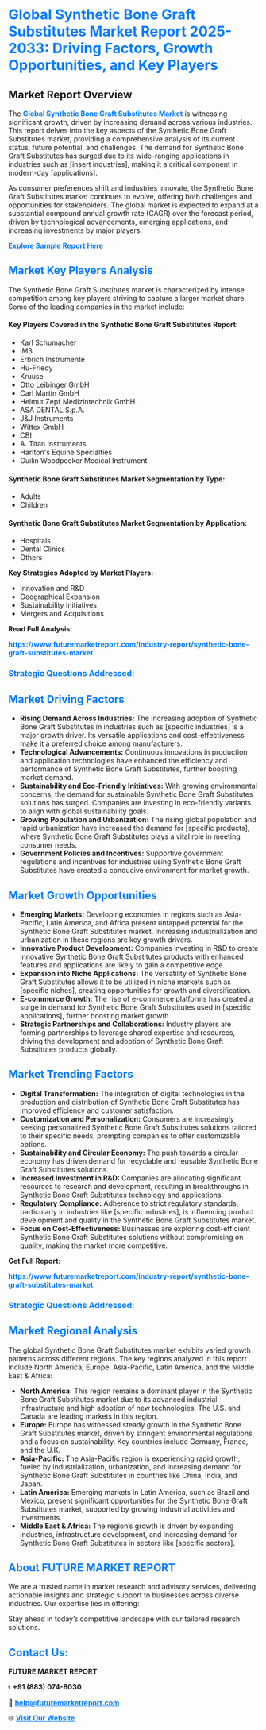 <h1 style="color: #007BFF;">Global Synthetic Bone Graft Substitutes Market Report 2025-2033: Driving Factors, Growth Opportunities, and Key Players</h1>

<section id="overview">
<h2>Market Report Overview</h2>
<p>The <a href="https://www.futuremarketreport.com/industry-report/synthetic-bone-graft-substitutes-market" style="color: #007BFF; text-decoration: none;"><strong>Global Synthetic Bone Graft Substitutes Market</strong></a> is witnessing significant growth, driven by increasing demand across various industries. This report delves into the key aspects of the Synthetic Bone Graft Substitutes market, providing a comprehensive analysis of its current status, future potential, and challenges. The demand for Synthetic Bone Graft Substitutes has surged due to its wide-ranging applications in industries such as [insert industries], making it a critical component in modern-day [applications].</p>
<p>As consumer preferences shift and industries innovate, the Synthetic Bone Graft Substitutes market continues to evolve, offering both challenges and opportunities for stakeholders. The global market is expected to expand at a substantial compound annual growth rate (CAGR) over the forecast period, driven by technological advancements, emerging applications, and increasing investments by major players.</p>
</section>

<section id="overview">
<p><a href="https://www.futuremarketreport.com/request-sample/reportId=36109" style="color: #007BFF; text-decoration: none;"><strong>Explore Sample Report Here</strong></a></p>
</section>

<section id="key-players">
<h2 style="color: #007BFF;">Market Key Players Analysis</h2>
<p>The Synthetic Bone Graft Substitutes market is characterized by intense competition among key players striving to capture a larger market share. Some of the leading companies in the market include:</p>
<h4>Key Players Covered in the Synthetic Bone Graft Substitutes Report:</h4>
<ul><li>Karl Schumacher</li><li>iM3</li><li>Erbrich Instrumente</li><li>Hu-Friedy</li><li>Kruuse</li><li>Otto Leibinger GmbH</li><li>Carl Martin GmbH</li><li>Helmut Zepf Medizintechnik GmbH</li><li>ASA DENTAL S.p.A.</li><li>J&amp;J Instruments</li><li>Wittex GmbH</li><li>CBI</li><li>A. Titan Instruments</li><li>Harlton&#039;s Equine Specialties</li><li>Guilin Woodpecker Medical Instrument</li></ul>
<h4>Synthetic Bone Graft Substitutes Market Segmentation by Type:</h4>
<ul><li>Adults</li><li>Children</li></ul>

<h4>Synthetic Bone Graft Substitutes Market Segmentation by Application:</h4>
<ul><li>Hospitals</li><li>Dental Clinics</li><li>Others</li></ul>
<p><strong>Key Strategies Adopted by Market Players:</strong></p>
<ul>
<li>Innovation and R&D</li>
<li>Geographical Expansion</li>
<li>Sustainability Initiatives</li>
<li>Mergers and Acquisitions</li>
</ul>
</section>

<section>
<p><strong>Read Full Analysis: </strong></p><a href="https://www.futuremarketreport.com/industry-report/synthetic-bone-graft-substitutes-market" style="color: #007BFF; text-decoration: none;"><strong>https://www.futuremarketreport.com/industry-report/synthetic-bone-graft-substitutes-market</strong></a>
<h3 style="color: #007BFF;">Strategic Questions Addressed:</h3>
</section>

<section id="driving-factors">
<h2 style="color: #007BFF;">Market Driving Factors</h2>
<ul>
<li><strong>Rising Demand Across Industries:</strong> The increasing adoption of Synthetic Bone Graft Substitutes in industries such as [specific industries] is a major growth driver. Its versatile applications and cost-effectiveness make it a preferred choice among manufacturers.</li>
<li><strong>Technological Advancements:</strong> Continuous innovations in production and application technologies have enhanced the efficiency and performance of Synthetic Bone Graft Substitutes, further boosting market demand.</li>
<li><strong>Sustainability and Eco-Friendly Initiatives:</strong> With growing environmental concerns, the demand for sustainable Synthetic Bone Graft Substitutes solutions has surged. Companies are investing in eco-friendly variants to align with global sustainability goals.</li>
<li><strong>Growing Population and Urbanization:</strong> The rising global population and rapid urbanization have increased the demand for [specific products], where Synthetic Bone Graft Substitutes plays a vital role in meeting consumer needs.</li>
<li><strong>Government Policies and Incentives:</strong> Supportive government regulations and incentives for industries using Synthetic Bone Graft Substitutes have created a conducive environment for market growth.</li>
</ul>
</section>

<section id="growth-opportunities">
<h2 style="color: #007BFF;">Market Growth Opportunities</h2>
<ul>
<li><strong>Emerging Markets:</strong> Developing economies in regions such as Asia-Pacific, Latin America, and Africa present untapped potential for the Synthetic Bone Graft Substitutes market. Increasing industrialization and urbanization in these regions are key growth drivers.</li>
<li><strong>Innovative Product Development:</strong> Companies investing in R&D to create innovative Synthetic Bone Graft Substitutes products with enhanced features and applications are likely to gain a competitive edge.</li>
<li><strong>Expansion into Niche Applications:</strong> The versatility of Synthetic Bone Graft Substitutes allows it to be utilized in niche markets such as [specific niches], creating opportunities for growth and diversification.</li>
<li><strong>E-commerce Growth:</strong> The rise of e-commerce platforms has created a surge in demand for Synthetic Bone Graft Substitutes used in [specific applications], further boosting market growth.</li>
<li><strong>Strategic Partnerships and Collaborations:</strong> Industry players are forming partnerships to leverage shared expertise and resources, driving the development and adoption of Synthetic Bone Graft Substitutes products globally.</li>
</ul>
</section>

<section id="trending-factors">
<h2 style="color: #007BFF;">Market Trending Factors</h2>
<ul>
<li><strong>Digital Transformation:</strong> The integration of digital technologies in the production and distribution of Synthetic Bone Graft Substitutes has improved efficiency and customer satisfaction.</li>
<li><strong>Customization and Personalization:</strong> Consumers are increasingly seeking personalized Synthetic Bone Graft Substitutes solutions tailored to their specific needs, prompting companies to offer customizable options.</li>
<li><strong>Sustainability and Circular Economy:</strong> The push towards a circular economy has driven demand for recyclable and reusable Synthetic Bone Graft Substitutes solutions.</li>
<li><strong>Increased Investment in R&D:</strong> Companies are allocating significant resources to research and development, resulting in breakthroughs in Synthetic Bone Graft Substitutes technology and applications.</li>
<li><strong>Regulatory Compliance:</strong> Adherence to strict regulatory standards, particularly in industries like [specific industries], is influencing product development and quality in the Synthetic Bone Graft Substitutes market.</li>
<li><strong>Focus on Cost-Effectiveness:</strong> Businesses are exploring cost-efficient Synthetic Bone Graft Substitutes solutions without compromising on quality, making the market more competitive.</li>
</ul>
</section>

<section>
<p><strong>Get Full Report: </strong></p><a href="https://www.futuremarketreport.com/industry-report/synthetic-bone-graft-substitutes-market" style="color: #007BFF; text-decoration: none;"><strong>https://www.futuremarketreport.com/industry-report/synthetic-bone-graft-substitutes-market</strong></a>
<h3 style="color: #007BFF;">Strategic Questions Addressed:</h3>
</section>


<section id="regional-analysis">
<h2 style="color: #007BFF;">Market Regional Analysis</h2>
<p>The global Synthetic Bone Graft Substitutes market exhibits varied growth patterns across different regions. The key regions analyzed in this report include North America, Europe, Asia-Pacific, Latin America, and the Middle East & Africa:</p>
<ul>
<li><strong>North America:</strong> This region remains a dominant player in the Synthetic Bone Graft Substitutes market due to its advanced industrial infrastructure and high adoption of new technologies. The U.S. and Canada are leading markets in this region.</li>
<li><strong>Europe:</strong> Europe has witnessed steady growth in the Synthetic Bone Graft Substitutes market, driven by stringent environmental regulations and a focus on sustainability. Key countries include Germany, France, and the U.K.</li>
<li><strong>Asia-Pacific:</strong> The Asia-Pacific region is experiencing rapid growth, fueled by industrialization, urbanization, and increasing demand for Synthetic Bone Graft Substitutes in countries like China, India, and Japan.</li>
<li><strong>Latin America:</strong> Emerging markets in Latin America, such as Brazil and Mexico, present significant opportunities for the Synthetic Bone Graft Substitutes market, supported by growing industrial activities and investments.</li>
<li><strong>Middle East & Africa:</strong> The region’s growth is driven by expanding industries, infrastructure development, and increasing demand for Synthetic Bone Graft Substitutes in sectors like [specific sectors].</li>
</ul>
</section>

<footer>
<h2 style="color: #007BFF;">About FUTURE MARKET REPORT</h2>
<p>We are a trusted name in market research and advisory services, delivering actionable insights and strategic support to businesses across diverse industries. Our expertise lies in offering:</p>

<p>Stay ahead in today’s competitive landscape with our tailored research solutions.</p>

<h2 style="color: #007BFF;">Contact Us:</h2>
<p><strong>FUTURE MARKET REPORT</strong></p>
<p>📞 <strong>+91 (883) 074-8030</strong></p>
<p>📧 <strong><a href="mailto:help@futuremarketreport.com" style="color: #007BFF;">help@futuremarketreport.com</a></strong></p>
<p>🌐 <strong><a href="https://www.futuremarketreport.com/" style="color: #007BFF;">Visit Our Website</a></strong></p>
</footer>